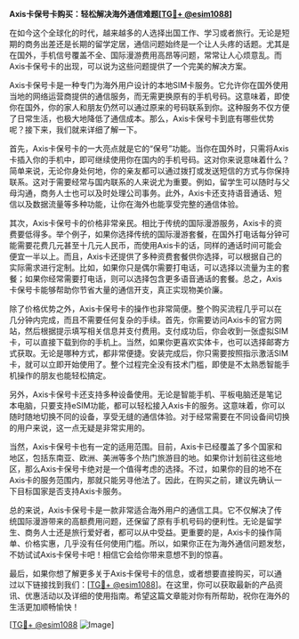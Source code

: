 **Axis卡保号卡购买：轻松解决海外通信难题[[TG💪+ @esim1088](https://t.me/s/esim1088)]**

在如今这个全球化的时代，越来越多的人选择出国工作、学习或者旅行。无论是短期的商务出差还是长期的留学定居，通信问题始终是一个让人头疼的话题。尤其是在国外，手机信号覆盖不全、国际漫游费用高昂等问题，常常让人心烦意乱。而Axis卡保号卡的出现，可以说为这些问题提供了一个完美的解决方案。

Axis卡保号卡是一种专门为海外用户设计的本地SIM卡服务。它允许你在国外使用当地的网络运营商提供的通信服务，而无需更换原有的手机号码。这意味着，即使你在国外，你的家人和朋友仍然可以通过原来的号码联系到你。这种服务不仅方便了日常生活，也极大地降低了通信成本。那么，Axis卡保号卡到底有哪些优势呢？接下来，我们就来详细了解一下。

首先，Axis卡保号卡的一大亮点就是它的“保号”功能。当你在国外时，只需将Axis卡插入你的手机中，即可继续使用你在国内的手机号码。这对你来说意味着什么？简单来说，无论你身处何地，你的亲友都可以通过拨打或发送短信的方式与你保持联系。这对于需要经常与国内联系的人来说尤为重要。例如，留学生可以随时与父母沟通，商务人士也可以及时处理公司事务。此外，Axis卡还支持语音通话、短信以及数据流量等多种功能，让你在海外也能享受完整的通信体验。

其次，Axis卡保号卡的价格非常亲民。相比于传统的国际漫游服务，Axis卡的资费要低得多。举个例子，如果你选择传统的国际漫游套餐，在国外打电话每分钟可能需要花费几元甚至十几元人民币，而使用Axis卡的话，同样的通话时间可能会便宜一半以上。而且，Axis卡还提供了多种资费套餐供你选择，可以根据自己的实际需求进行定制。比如，如果你只是偶尔需要打电话，可以选择以流量为主的套餐；如果你经常需要打电话，则可以选择包含更多语音通话的套餐。总之，Axis卡保号卡能够帮助你节省大量的通信开支，真正实现物美价廉。

除了价格优势之外，Axis卡保号卡的操作也非常简便。整个购买流程几乎可以在几分钟内完成，而且不需要任何复杂的手续。首先，你需要访问Axis卡的官方网站，然后根据提示填写相关信息并支付费用。支付成功后，你会收到一张虚拟SIM卡，可以直接下载到你的手机上。当然，如果你更喜欢实体卡，也可以选择邮寄方式获取。无论是哪种方式，都非常便捷。安装完成后，你只需要按照指示激活SIM卡，就可以立即开始使用了。整个过程完全没有技术门槛，即使是不太熟悉智能手机操作的朋友也能轻松搞定。

另外，Axis卡保号卡还支持多种设备使用。无论是智能手机、平板电脑还是笔记本电脑，只要支持eSIM功能，都可以轻松接入Axis卡的服务。这意味着，你可以随时随地切换不同的设备，享受无缝的通信体验。对于经常需要在不同设备间切换的用户来说，这一点无疑是非常实用的。

当然，Axis卡保号卡也有一定的适用范围。目前，Axis卡已经覆盖了多个国家和地区，包括东南亚、欧洲、美洲等多个热门旅游目的地。如果你计划前往这些地区，那么Axis卡保号卡绝对是一个值得考虑的选择。不过，如果你的目的地不在Axis卡的服务范围内，那就只能另寻他法了。因此，在购买之前，建议先确认一下目标国家是否支持Axis卡服务。

总的来说，Axis卡保号卡是一款非常适合海外用户的通信工具。它不仅解决了传统国际漫游带来的高额费用问题，还保留了原有手机号码的便利性。无论是留学生、商务人士还是旅行爱好者，都可以从中受益。更重要的是，Axis卡的操作简单、价格实惠，几乎没有任何使用门槛。所以，如果你正在为海外通信问题发愁，不妨试试Axis卡保号卡吧！相信它会给你带来意想不到的惊喜。

最后，如果你想了解更多关于Axis卡保号卡的信息，或者想要直接购买，可以通过以下链接找到我们：[[TG💪+ @esim1088](https://t.me/s/esim1088)]。在这里，你可以获取最新的产品资讯、优惠活动以及详细的使用指南。希望这篇文章能对你有所帮助，祝你在海外的生活更加顺畅愉快！

[[TG💪+ @esim1088](https://t.me/s/esim1088) ![Image](https://i.postimg.cc/4NQfJmqS/Snipaste-2025-05-13-00-14-12.png)]